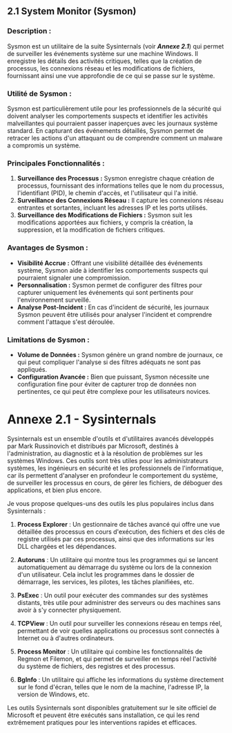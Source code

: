 
## 2.1 System Monitor (Sysmon)

### Description :
Sysmon est un utilitaire de la suite Sysinternals (voir ***Annexe 2.1***) qui permet de surveiller les événements système sur une machine Windows. Il enregistre les détails des activités critiques, telles que la création de processus, les connexions réseau et les modifications de fichiers, fournissant ainsi une vue approfondie de ce qui se passe sur le système.

### Utilité de Sysmon :
Sysmon est particulièrement utile pour les professionnels de la sécurité qui doivent analyser les comportements suspects et identifier les activités malveillantes qui pourraient passer inaperçues avec les journaux système standard. En capturant des événements détaillés, Sysmon permet de retracer les actions d'un attaquant ou de comprendre comment un malware a compromis un système.

### Principales Fonctionnalités :
1. **Surveillance des Processus :** Sysmon enregistre chaque création de processus, fournissant des informations telles que le nom du processus, l'identifiant (PID), le chemin d'accès, et l'utilisateur qui l'a initié.
2. **Surveillance des Connexions Réseau :** Il capture les connexions réseau entrantes et sortantes, incluant les adresses IP et les ports utilisés.
3. **Surveillance des Modifications de Fichiers :** Sysmon suit les modifications apportées aux fichiers, y compris la création, la suppression, et la modification de fichiers critiques.

### Avantages de Sysmon :
- **Visibilité Accrue :** Offrant une visibilité détaillée des événements système, Sysmon aide à identifier les comportements suspects qui pourraient signaler une compromission.
- **Personnalisation :** Sysmon permet de configurer des filtres pour capturer uniquement les événements qui sont pertinents pour l'environnement surveillé.
- **Analyse Post-Incident :** En cas d'incident de sécurité, les journaux Sysmon peuvent être utilisés pour analyser l'incident et comprendre comment l'attaque s'est déroulée.

### Limitations de Sysmon :
- **Volume de Données :** Sysmon génère un grand nombre de journaux, ce qui peut compliquer l'analyse si des filtres adéquats ne sont pas appliqués.
- **Configuration Avancée :** Bien que puissant, Sysmon nécessite une configuration fine pour éviter de capturer trop de données non pertinentes, ce qui peut être complexe pour les utilisateurs novices.

# Annexe 2.1 - Sysinternals

Sysinternals est un ensemble d'outils et d'utilitaires avancés développés par Mark Russinovich et distribués par Microsoft, destinés à l'administration, au diagnostic et à la résolution de problèmes sur les systèmes Windows. Ces outils sont très utiles pour les administrateurs systèmes, les ingénieurs en sécurité et les professionnels de l'informatique, car ils permettent d'analyser en profondeur le comportement du système, de surveiller les processus en cours, de gérer les fichiers, de déboguer des applications, et bien plus encore.

Je vous propose quelques-uns des outils les plus populaires inclus dans Sysinternals :

1. **Process Explorer** : Un gestionnaire de tâches avancé qui offre une vue détaillée des processus en cours d'exécution, des fichiers et des clés de registre utilisés par ces processus, ainsi que des informations sur les DLL chargées et les dépendances.

2. **Autoruns** : Un utilitaire qui montre tous les programmes qui se lancent automatiquement au démarrage du système ou lors de la connexion d'un utilisateur. Cela inclut les programmes dans le dossier de démarrage, les services, les pilotes, les tâches planifiées, etc.

3. **PsExec** : Un outil pour exécuter des commandes sur des systèmes distants, très utile pour administrer des serveurs ou des machines sans avoir à s'y connecter physiquement.

4. **TCPView** : Un outil pour surveiller les connexions réseau en temps réel, permettant de voir quelles applications ou processus sont connectés à Internet ou à d'autres ordinateurs.

5. **Process Monitor** : Un utilitaire qui combine les fonctionnalités de Regmon et Filemon, et qui permet de surveiller en temps réel l'activité du système de fichiers, des registres et des processus.

6. **BgInfo** : Un utilitaire qui affiche les informations du système directement sur le fond d'écran, telles que le nom de la machine, l'adresse IP, la version de Windows, etc.

Les outils Sysinternals sont disponibles gratuitement sur le site officiel de Microsoft et peuvent être exécutés sans installation, ce qui les rend extrêmement pratiques pour les interventions rapides et efficaces.
